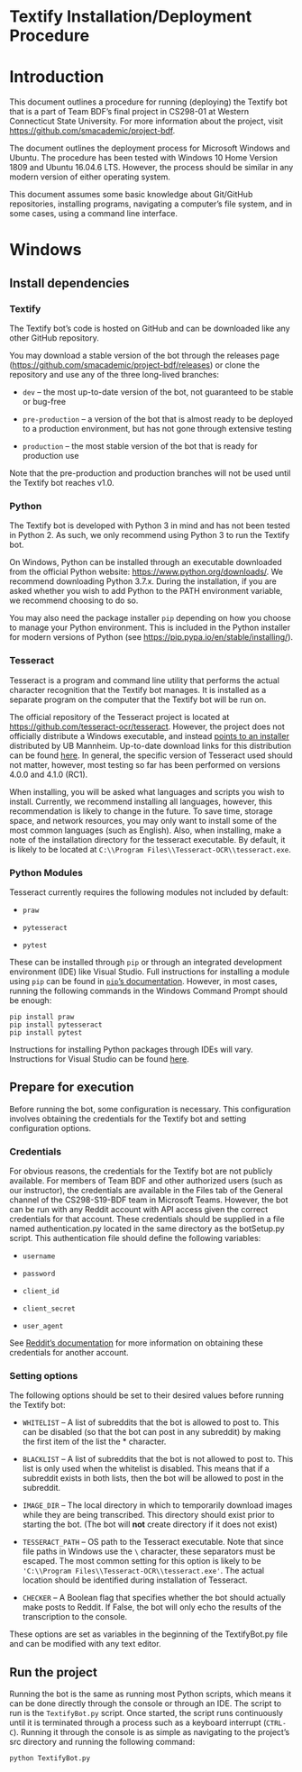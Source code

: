 # Textify Installation/Deployment Procedure

# Introduction

This document outlines a procedure for running (deploying) the Textify
bot that is a part of Team BDF’s final project in CS298-01 at Western
Connecticut State University. For more information about the project,
visit <https://github.com/smacademic/project-bdf>.

The document outlines the deployment process for Microsoft Windows and
Ubuntu. The procedure has been tested with Windows 10 Home Version 1809
and Ubuntu 16.04.6 LTS. However, the process should be similar in any
modern version of either operating system.

This document assumes some basic knowledge about Git/GitHub
repositories, installing programs, navigating a computer’s file system,
and in some cases, using a command line interface.

# Windows 

## Install dependencies

### Textify

The Textify bot’s code is hosted on GitHub and can be downloaded like
any other GitHub repository.

You may download a stable version of the bot through the releases page
(<https://github.com/smacademic/project-bdf/releases>) or clone the
repository and use any of the three long-lived branches:

  - `dev` – the most up-to-date version of the bot, not guaranteed to be
    stable or bug-free

  - `pre-production` – a version of the bot that is almost ready to be
    deployed to a production environment, but has not gone through
    extensive testing

  - `production` – the most stable version of the bot that is ready for
    production use

Note that the pre-production and production branches will not be used
until the Textify bot reaches v1.0.

### Python

The Textify bot is developed with Python 3 in mind and has not been
tested in Python 2. As such, we only recommend using Python 3 to run the
Textify bot.

On Windows, Python can be installed through an executable downloaded
from the official Python website: <https://www.python.org/downloads/>.
We recommend downloading Python 3.7.x. During the installation, if you
are asked whether you wish to add Python to the PATH environment
variable, we recommend choosing to do so.

You may also need the package installer `pip` depending on how you choose
to manage your Python environment. This is included in the Python
installer for modern versions of Python (see
<https://pip.pypa.io/en/stable/installing/>).

### Tesseract

Tesseract is a program and command line utility that performs the actual
character recognition that the Textify bot manages. It is installed as a
separate program on the computer that the Textify bot will be run on.

The official repository of the Tesseract project is located at
<https://github.com/tesseract-ocr/tesseract>. However, the project does
not officially distribute a Windows executable, and instead [points to
an installer](https://github.com/tesseract-ocr/tesseract/wiki#windows)
distributed by UB Mannheim. Up-to-date download links for this
distribution can be found
[here](https://github.com/UB-Mannheim/tesseract/wiki). In general, the
specific version of Tesseract used should not matter, however, most
testing so far has been performed on versions 4.0.0 and 4.1.0 (RC1).

When installing, you will be asked what languages and scripts you wish
to install. Currently, we recommend installing all languages, however,
this recommendation is likely to change in the future. To save time,
storage space, and network resources, you may only want to install some
of the most common languages (such as English). Also, when installing,
make a note of the installation directory for the tesseract executable.
By default, it is likely to be located at `C:\\Program
Files\\Tesseract-OCR\\tesseract.exe`.

### Python Modules

Tesseract currently requires the following modules not included by
default:

  - `praw`

  - `pytesseract`

  - `pytest`

These can be installed through `pip` or through an integrated development
environment (IDE) like Visual Studio. Full instructions for installing a
module using `pip` can be found in [`pip`’s
documentation](https://pip.pypa.io/en/stable/user_guide/#installing-packages).
However, in most cases, running the following commands in the Windows
Command Prompt should be enough:

```
pip install praw  
pip install pytesseract  
pip install pytest
```

Instructions for installing Python packages through IDEs will vary.
Instructions for Visual Studio can be found
[here](https://docs.microsoft.com/en-us/visualstudio/python/tutorial-working-with-python-in-visual-studio-step-05-installing-packages?view=vs-2019).

## Prepare for execution

Before running the bot, some configuration is necessary. This
configuration involves obtaining the credentials for the Textify bot and
setting configuration options.

### Credentials

For obvious reasons, the credentials for the Textify bot are not
publicly available. For members of Team BDF and other authorized users
(such as our instructor), the credentials are available in the Files tab
of the General channel of the CS298-S19-BDF team in Microsoft Teams.
However, the bot can be run with any Reddit account with API access
given the correct credentials for that account. These credentials should
be supplied in a file named authentication.py located in the same
directory as the botSetup.py script. This authentication file should
define the following variables:

  - `username`

  - `password`

  - `client_id`

  - `client_secret`

  - `user_agent`

See [Reddit’s
documentation](https://github.com/reddit-archive/reddit/wiki/OAuth2) for
more information on obtaining these credentials for another account.

### Setting options

The following options should be set to their desired values before
running the Textify bot:

  - `WHITELIST` – A list of subreddits that the bot is allowed to post to.
    This can be disabled (so that the bot can post in any subreddit) by
    making the first item of the list the \* character.

  - `BLACKLIST` – A list of subreddits that the bot is not allowed to post
    to. This list is only used when the whitelist is disabled. This
    means that if a subreddit exists in both lists, then the bot will be
    allowed to post in the subreddit.

  - `IMAGE_DIR` – The local directory in which to temporarily download
    images while they are being transcribed. This directory should exist
    prior to starting the bot. (The bot will **not** create directory if
    it does not exist)

  - `TESSERACT_PATH` – OS path to the Tesseract executable. Note that
    since file paths in Windows use the `\` character, these separators
    must be escaped. The most common setting for this option is likely
    to be `'C:\\Program Files\\Tesseract-OCR\\tesseract.exe'`. The
    actual location should be identified during installation of
    Tesseract.

  - `CHECKER` – A Boolean flag that specifies whether the bot should
    actually make posts to Reddit. If False, the bot will only echo the
    results of the transcription to the console.

These options are set as variables in the beginning of the TextifyBot.py
file and can be modified with any text editor.

## Run the project

Running the bot is the same as running most Python scripts, which means
it can be done directly through the console or through an IDE. The
script to run is the `TextifyBot.py` script. Once started, the script runs
continuously until it is terminated through a process such as a keyboard
interrupt (`CTRL-C`). Running it through the console is as simple as
navigating to the project’s src directory and running the following
command:

`python TextifyBot.py`
